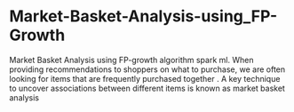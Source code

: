 # Market-Basket-Analysis-using_FP-Growth
Market Basket Analysis using FP-growth algorithm spark ml.  When providing recommendations to shoppers on what to purchase, we are often looking for items that are frequently purchased together . A key technique to uncover associations between different items is known as market basket analysis
